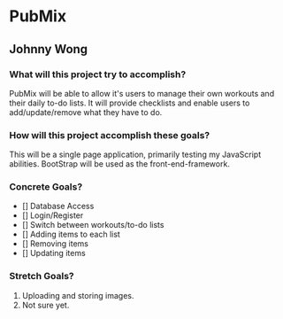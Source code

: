 # PubMix
## Johnny Wong

### What will this project try to accomplish?
PubMix will be able to allow it's users to manage their own workouts and their daily
to-do lists. It will provide checklists and enable users to add/update/remove what they
have to do.

### How will this project accomplish these goals?
This will be a single page application, primarily testing my JavaScript abilities.
BootStrap will be used as the front-end-framework.

### Concrete Goals?
- [] Database Access
- [] Login/Register
- [] Switch between workouts/to-do lists
- [] Adding items to each list
- [] Removing items
- [] Updating items

### Stretch Goals?
1. Uploading and storing images.
2. Not sure yet.
